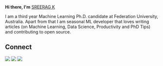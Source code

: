 **Hi there, I'm** [SREERAG K](https://www.linkedin.com/in/sreerag-radhakrishnan-599036130/)

I am a third year Machine Learning Ph.D. candidate at Federation University, Australia. Apart from that I am seasonal ML developer that loves writing articles (on Machine Learning, Data Science, Productivity and PhD Tips) and contributing to open source.


## Connect
<a href="https://www.linkedin.com/in/sreerag-radhakrishnan-599036130/"><img src="https://img.shields.io/badge/linkedin-%230077B5.svg?style=for-the-badge&logo=linkedin&logoColor=white"><a> <a href="https://mail.google.com/mail/u/1/#inbox?compose=new"><img src="https://img.shields.io/badge/Gmail-D14836?style=for-the-badge&logo=gmail&logoColor=white"><a> <a href="https://twitter.com/KolathSreerag"><img src="https://img.shields.io/badge/Twitter-%231DA1F2.svg?style=for-the-badge&logo=Twitter&logoColor=white"><a>
